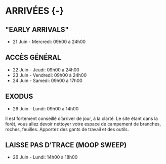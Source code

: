 # ARRIVÉES {-}

<h2><span> "EARLY ARRIVALS" </span></h2> 

* 21 Juin - Mercredi: 09h00 à 24h00 


<h2><span> ACCÈS GÉNÉRAL </span></h2> 

* 22 Juin - Jeudi: 09h00 à 24h00 
* 23 Juin - Vendredi: 09h00 à 24h00  
* 24 Juin - Samedi: 09h00 à 17h00 


<h2><span> EXODUS </span></h2> 

* 26 Juin - Lundi: 09h00 à 14h00 


Il est fortement conseillé d’arriver de jour, à la clarté. Le site étant dans la forêt, vous allez devoir nettoyer votre espace de campement de branches, roches, feuilles. Apportez des gants de travail et des outils. 


<h2><span> LAISSE PAS D’TRACE (MOOP SWEEP) </span></h2> 

* 26 Juin - Lundi: 14h00 à 18h00 


